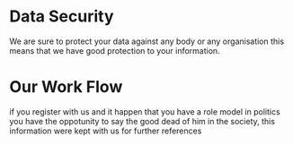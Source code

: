# Data Security

We are sure to protect your data against any body or any organisation this means that we have good protection to your information.

# Our Work Flow
if you register with us and it happen that you have a role model in politics you have the oppotunity to say the good dead of him in the society, this information were kept with us for further references